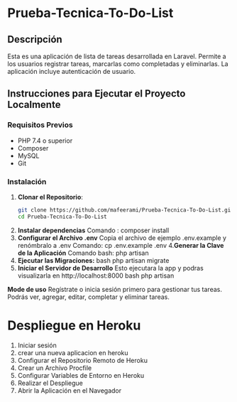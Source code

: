 # Prueba-Tecnica-To-Do-List

## Descripción

Esta es una aplicación de lista de tareas desarrollada en Laravel. Permite a los usuarios registrar tareas, marcarlas como completadas y eliminarlas. La aplicación incluye autenticación de usuario.

## Instrucciones para Ejecutar el Proyecto Localmente

### Requisitos Previos

- PHP 7.4 o superior
- Composer
- MySQL
- Git

### Instalación

1. **Clonar el Repositorio**:
   ```bash
   git clone https://github.com/mafeerami/Prueba-Tecnica-To-Do-List.git
   cd Prueba-Tecnica-To-Do-List
2. **Instalar dependencias**
Comando : composer install
3. **Configurar el Archivo .env**
Copia el archivo de ejemplo .env.example y renómbralo a .env
Comando: cp .env.example .env
4.**Generar la Clave de la Aplicación**
Comando bash:
php artisan 
5. **Ejecutar las Migraciones:**
bash
php artisan migrate
6. **Iniciar el Servidor de Desarrollo**
   Esto ejecutara la app y podras visualizarla en http://localhost:8000
bash
php artisan 

**Mode de uso**
Regístrate o inicia sesión primero para gestionar tus tareas. Podrás ver, agregar, editar, completar y eliminar tareas.

# Despliegue en Heroku 
1. Iniciar sesión
2. crear una nueva aplicacion en heroku
3. Configurar el Repositorio Remoto de Heroku
4. Crear un Archivo Procfile
5. Configurar Variables de Entorno en Heroku
6. Realizar el Despliegue
7. Abrir la Aplicación en el Navegador
   
